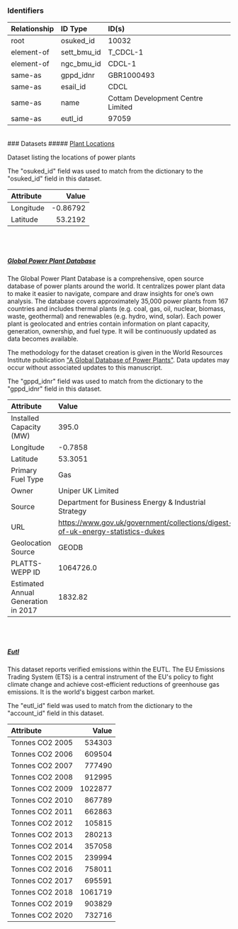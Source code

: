 ### Identifiers

| Relationship   | ID Type     | ID(s)                             |
|:---------------|:------------|:----------------------------------|
| root           | osuked_id   | 10032                             |
| element-of     | sett_bmu_id | T_CDCL-1                          |
| element-of     | ngc_bmu_id  | CDCL-1                            |
| same-as        | gppd_idnr   | GBR1000493                        |
| same-as        | esail_id    | CDCL                              |
| same-as        | name        | Cottam Development Centre Limited |
| same-as        | eutl_id     | 97059                             |

<br>
### Datasets
##### <a href="https://raw.githubusercontent.com/OSUKED/Dictionary-Datasets/main/datasets/plant-locations/datapackage.json">Plant Locations</a>

Dataset listing the locations of power plants

The "osuked_id" field was used to match from the dictionary to the "osuked_id" field in this dataset.

| Attribute   |    Value |
|:------------|---------:|
| Longitude   | -0.86792 |
| Latitude    | 53.2192  |

<br><br>
##### <a href="https://raw.githubusercontent.com/OSUKED/Dictionary-Datasets/main/datasets/global-power-plant-database/datapackage.json">Global Power Plant Database</a>

The Global Power Plant Database is a comprehensive, open source database of power plants around the world. It centralizes power plant data to make it easier to navigate, compare and draw insights for one’s own analysis. The database covers approximately 35,000 power plants from 167 countries and includes thermal plants (e.g. coal, gas, oil, nuclear, biomass, waste, geothermal) and renewables (e.g. hydro, wind, solar). Each power plant is geolocated and entries contain information on plant capacity, generation, ownership, and fuel type. It will be continuously updated as data becomes available. 

The methodology for the dataset creation is given in the World Resources Institute publication ["A Global Database of Power Plants"](https://www.wri.org/research/global-database-power-plants). Data updates may occur without associated updates to this manuscript.

The "gppd_idnr" field was used to match from the dictionary to the "gppd_idnr" field in this dataset.

| Attribute                           | Value                                                                          |
|:------------------------------------|:-------------------------------------------------------------------------------|
| Installed Capacity (MW)             | 395.0                                                                          |
| Longitude                           | -0.7858                                                                        |
| Latitude                            | 53.3051                                                                        |
| Primary Fuel Type                   | Gas                                                                            |
| Owner                               | Uniper UK Limited                                                              |
| Source                              | Department for Business Energy & Industrial Strategy                           |
| URL                                 | https://www.gov.uk/government/collections/digest-of-uk-energy-statistics-dukes |
| Geolocation Source                  | GEODB                                                                          |
| PLATTS-WEPP ID                      | 1064726.0                                                                      |
| Estimated Annual Generation in 2017 | 1832.82                                                                        |

<br><br>
##### <a href="https://raw.githubusercontent.com/OSUKED/Dictionary-Datasets/main/datasets/eutl/datapackage.json">Eutl</a>

This dataset reports verified emissions within the EUTL. The EU Emissions Trading System (ETS) is a central instrument of the EU's policy to fight climate change and achieve cost-efficient reductions of greenhouse gas emissions. It is the world's biggest carbon market.

The "eutl_id" field was used to match from the dictionary to the "account_id" field in this dataset.

| Attribute       |   Value |
|:----------------|--------:|
| Tonnes CO2 2005 |  534303 |
| Tonnes CO2 2006 |  609504 |
| Tonnes CO2 2007 |  777490 |
| Tonnes CO2 2008 |  912995 |
| Tonnes CO2 2009 | 1022877 |
| Tonnes CO2 2010 |  867789 |
| Tonnes CO2 2011 |  662863 |
| Tonnes CO2 2012 |  105815 |
| Tonnes CO2 2013 |  280213 |
| Tonnes CO2 2014 |  357058 |
| Tonnes CO2 2015 |  239994 |
| Tonnes CO2 2016 |  758011 |
| Tonnes CO2 2017 |  695591 |
| Tonnes CO2 2018 | 1061719 |
| Tonnes CO2 2019 |  903829 |
| Tonnes CO2 2020 |  732716 |

